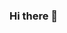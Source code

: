 ### Hi there 👋

<!--
[![GitHub Streak](http://github-readme-streak-stats.herokuapp.com?user=linux-pe&theme=dark&background=000000)](https://git.io/streak-stats)
-->

